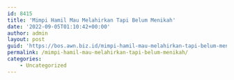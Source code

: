```yaml
---
id: 8415
title: 'Mimpi Hamil Mau Melahirkan Tapi Belum Menikah'
date: '2022-09-05T01:10:42+00:00'
author: admin
layout: post
guid: 'https://bos.awn.biz.id/mimpi-hamil-mau-melahirkan-tapi-belum-menikah/'
permalink: /mimpi-hamil-mau-melahirkan-tapi-belum-menikah/
categories:
    - Uncategorized
---
```


